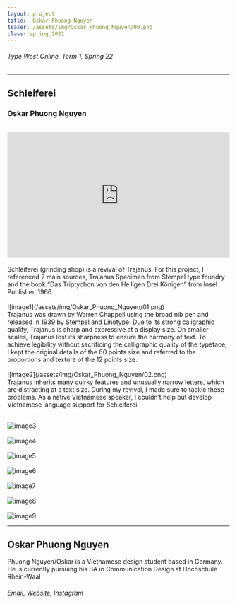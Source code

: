 ```yaml
---
layout: project
title:  Oskar Phuong Nguyen
teaser: /assets/img/Oskar_Phuong_Nguyen/00.png
class: spring_2022
---
```

###### Type West Online, Term 1, Spring 22 ######
---
## Schleiferei ##
### Oskar Phuong Nguyen ###
<br>
<div style="padding:56.25% 0 0 0;position:relative;"><iframe src="https://player.vimeo.com/video/715827487?h=7a72c3585e&amp;badge=0&amp;autopause=0&amp;player_id=0&amp;app_id=58479" frameborder="0" allow="autoplay; fullscreen; picture-in-picture" allowfullscreen style="position:absolute;top:0;left:0;width:100%;height:100%;" title="Oskar Phuong Nguyen, Schleiferei"></iframe></div><script src="https://player.vimeo.com/api/player.js"></script>
<br>
Schleiferei (grinding shop) is a revival of Trajanus. For this project, I referenced 2 main sources, Trajanus Specimen from Stempel type foundry and the book “Das Triptychon von den Heiligen Drei Königen” from Insel Publisher, 1966.
<br><br>
![image1](/assets/img/Oskar_Phuong_Nguyen/01.png)
<br>
Trajanus was drawn by Warren Chappell using the broad nib pen and released in 1939 by Stempel and Linotype. Due to its strong caligraphic quality, Trajanus is sharp and expressive at a display size. On smaller scales, Trajanus lost its sharpness to ensure the harmony of text. To achieve legibility without sacrificing the calligraphic quality of the typeface, I kept the original details of the 60 points size and referred to the proportions and texture of the 12 points size.
<br><br>
![image2](/assets/img/Oskar_Phuong_Nguyen/02.png)
<br>
Trajanus inherits many quirky features and unusually narrow letters, which are distracting at a text size. During my revival, I made sure to tackle these problems. As a native Vietnamese speaker, I couldn’t help but develop Vietnamese language support for Schleiferei.
<br><br>

![image3](/assets/img/Oskar_Phuong_Nguyen/03.png)
<br><br>
![image4](/assets/img/Oskar_Phuong_Nguyen/04.png)
<br><br>
![image5](/assets/img/Oskar_Phuong_Nguyen/05.png)
<br><br>
![image6](/assets/img/Oskar_Phuong_Nguyen/06.png)
<br><br>
![image7](/assets/img/Oskar_Phuong_Nguyen/07.png)
<br><br>
![image8](/assets/img/Oskar_Phuong_Nguyen/08.png)
<br><br>
![image9](/assets/img/Oskar_Phuong_Nguyen/09.png)

---
## Oskar Phuong Nguyen ##
Phuong Nguyen/Oskar is a Vietnamese design student based in Germany. He is currently pursuing his BA in Communication Design at Hochschule Rhein-Waal
<br>
###### [Email](mailto:phuongnguyen.tba@gmail.com), [Website](https://www.behance.net/Oskar_Phuong_Nguyen), [Instagram](https://www.instagram.com/duo.xyz/) ######
